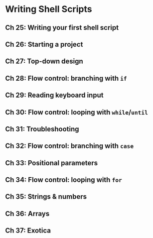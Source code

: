 # Writing Shell Scripts

## Ch 25: Writing your first shell script

## Ch 26: Starting a project

## Ch 27: Top-down design

## Ch 28: Flow control: branching with `if`

## Ch 29: Reading keyboard input

## Ch 30: Flow control: looping with `while`/`until`

## Ch 31: Troubleshooting

## Ch 32: Flow control: branching with `case`

## Ch 33: Positional parameters

## Ch 34: Flow control: looping with `for`

## Ch 35: Strings & numbers

## Ch 36: Arrays

## Ch 37: Exotica

